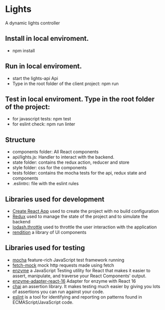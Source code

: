 # Lights

A dynamic lights controller

## Install in local enviroment.
   - npm install

## Run in local enviroment.
   - start the lights-api Api
   - Type in the root folder of the client project: npm run

## Test in local enviroment. Type in the root folder of the project:
   - for javascript tests: npm test
   - for eslint check: npm run linter

## Structure
   - components folder: All React components
   - api/lights.js: Handler to interact with the backend.
   - state folder: contains the redux action, reducer and store
   - style folder: css for the components
   - tests folder: contains the mocha tests for the api, redux state and components
   - .eslintrc: file with the eslint rules

## Libraries used for development
   - [Create React App](https://github.com/mochajs/mocha) used to create the project with no build configuration
   - [Redux](https://redux.js.org/) used to manage the state of the project and to simulate the backend
   - [lodash.throttle](https://github.com/lodash/lodash) used to throttle the user interaction with the application
   - [rendition](https://github.com/resin-io-modules/rendition) a library of UI components

## Libraries used for testing
   - [mocha](https://github.com/facebook/create-react-app) feature-rich JavaScript test framework running
   - [fetch-mock](https://github.com/wheresrhys/fetch-mock) mock http requests made using fetch
   - [enzyme](https://github.com/airbnb/enzyme) a JavaScript Testing utility for React that makes it easier to assert, manipulate, and traverse your React Components' output.
   - [enzyme-adapter-react-16](https://github.com/airbnb/enzyme) Adapter for enzyme with React 16
   - [chai](https://github.com/chaijs/chai) an assertion library. It makes testing much easier by giving you lots of assertions you can run against your code.
   - [eslint](https://github.com/eslint/eslint) is a tool for identifying and reporting on patterns found in ECMAScript/JavaScript code.